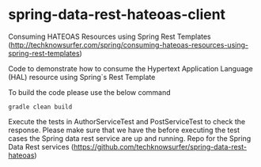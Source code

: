 # spring-data-rest-hateoas-client
Consuming HATEOAS Resources using Spring Rest Templates (http://techknowsurfer.com/spring/consuming-hateoas-resources-using-spring-rest-templates)

Code to demonstrate how to consume the Hypertext Application Language (HAL) resource using Spring`s Rest Template


To build the code please use the below command

    gradle clean build

Execute the tests in AuthorServiceTest and PostServiceTest to check the response. Please make sure that we have the before
 executing the test cases the Spring data rest service are up and running. Repo for the Spring Data Rest services (https://github.com/techknowsurfer/spring-data-rest-hateoas)



